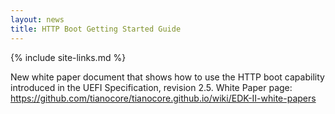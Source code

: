 ```yaml
---
layout: news
title: HTTP Boot Getting Started Guide 
---
```

{% include site-links.md %}

New white paper document that shows how to use the HTTP boot capability introduced in the UEFI Specification, revision 2.5.
White Paper page: https://github.com/tianocore/tianocore.github.io/wiki/EDK-II-white-papers
